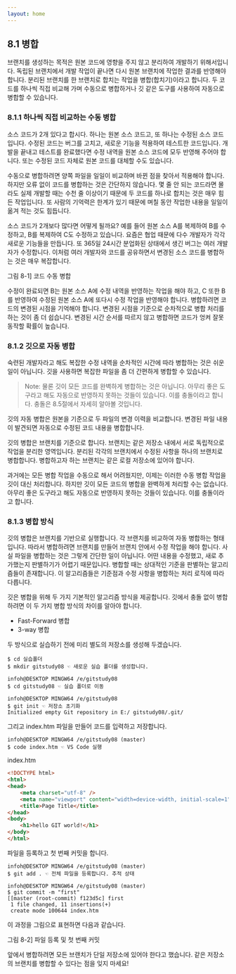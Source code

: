 ```yaml
---
layout: home
---
```

## 8.1 병합
브랜치를 생성하는 목적은 원본 코드에 영향을 주지 않고 분리하여 개발하기 위해서입니다. 독립된 브랜치에서 개발 작업이 끝나면 다시 원본 브랜치에 작업한 결과를 반영해야 합니다. 분리된 브랜치를 한 브랜치로 합치는 작업을 병합(합치기)이라고 합니다. 두 코드를 하나씩 직접 비교해 가며 수동으로 병합하거나 깃 같은 도구를 사용하여 자동으로 병합할 수 있습니다.  

### 8.1.1 하나씩 직접 비교하는 수동 병합
소스 코드가 2개 있다고 합시다. 하나는 원본 소스 코드고, 또 하나는 수정된 소스 코드입니다. 수정된 코드는 버그를 고치고, 새로운 기능을 적용하여 테스트한 코드입니다. 개발을 끝내고 테스트를 완료했다면 수정 내역을 원본 소스 코드에 모두 반영해 주어야 합니다. 또는 수정된 코드 자체로 원본 코드를 대체할 수도 있습니다.  

수동으로 병합하려면 양쪽 파일을 일일이 비교하며 바뀐 점을 찾아서 적용해야 합니다. 하지만 오류 없이 코드를 병합하는 것은 간단하지 않습니다. 몇 줄 안 되는 코드라면 몰라도 실제 개발할 때는 수천 줄 이상이기 때문에 두 코드를 하나로 합치는 것은 매우 힘든 작업입니다. 또 사람의 기억력은 한계가 있기 때문에 며칠 동안 작업한 내용을 일일이 옮겨 적는 것도 힘듭니다.  

소스 코드가 2개보다 많다면 어떻게 될까요? 예를 들어 원본 소스 A를 복제하여 B를 수정하고, B를 복제하여 C도 수정하고 있습니다. 요즘은 협업 때문에 다수 개발자가 각각 새로운 기능들을 만듭니다. 또 365일 24시간 분업화된 상태에서 생긴 버그는 여러 개발자가 수정합니다. 이처럼 여러 개발자와 코드를 공유하면서 변경된 소스 코드를 병합하는 것은 매우 복잡합니다.  

그림 8-1] 코드 수동 병합


수정이 완료되면 B는 원본 소스 A에 수정 내역을 반영하는 작업을 해야 하고, C 또한 B를 반영하여 수정된 원본 소스 A에 또다시 수정 작업을 반영해야 합니다. 병합하려면 코드의 변경된 시점을 기억해야 합니다. 변경된 시점을 기준으로 순차적으로 병합 처리를 하는 것이 좀 더 쉽습니다. 변경된 시간 순서를 따르지 않고 병합하면 코드가 엉켜 잘못 동작할 확률이 높습니다.  

### 8.1.2 깃으로 자동 병합
숙련된 개발자라고 해도 복잡한 수정 내역을 순차적인 시간에 따라 병합하는 것은 쉬운 일이 아닙니다. 깃을 사용하면 복잡한 파일을 좀 더 간편하게 병합할 수 있습니다.  

>Note: 물론 깃이 모든 코드를 완벽하게 병합하는 것은 아닙니다. 아무리 좋은 도구라고 해도 자동으로 반영하지 못하는 것들이 있습니다. 이를 충돌이라고 합니다. 충돌은 8.5절에서 자세히 알아볼 것입니다.  


깃의 자동 병합은 원본을 기준으로 두 파일의 변경 이력을 비교합니다. 변경된 파일 내용이 발견되면 자동으로 수정된 코드 내용을 병합합니다.  

깃의 병합은 브랜치를 기준으로 합니다. 브랜치는 같은 저장소 내에서 서로 독립적으로 작업을 분리한 영역입니다. 분리된 각각의 브랜치에서 수정된 사항을 하나의 브랜치로 병합합니다. 병합하고자 하는 브랜치는 같은 로컬 저장소에 있어야 합니다.  

과거에는 모든 병합 작업을 수동으로 해서 어려웠지만, 이제는 이러한 수동 병합 작업을 깃이 대신 처리합니다. 하지만 깃이 모든 코드의 병합을 완벽하게 처리할 수는 없습니다. 아무리 좋은 도구라고 해도 자동으로 반영하지 못하는 것들이 있습니다. 이를 충돌이라고 합니다.  

### 8.1.3 병합 방식
깃의 병합은 브랜치를 기반으로 실행합니다. 각 브랜치를 비교하여 자동 병합하는 형태입니다. 따라서 병합하려면 브랜치를 만들어 브랜치 안에서 수정 작업을 해야 합니다. 사실 파일을 병합하는 것은 그렇게 간단한 일이 아닙니다. 어떤 내용을 수정했고, 새로 추가했는지 판별하기가 어렵기 때문입니다. 병합할 때는 상대적인 기준을 판별하는 알고리즘들이 존재합니다. 이 알고리즘들은 기준점과 수정 사항을 병합하는 처리 로직에 따라 다릅니다.  

깃은 병합을 위해 두 가지 기본적인 알고리즘 방식을 제공합니다. 깃에서 충돌 없이 병합하려면 이 두 가지 병합 방식의 차이를 알아야 합니다.  

* Fast-Forward 병합  
* 3-way 병합  

두 방식으로 실습하기 전에 미리 별도의 저장소를 생성해 두겠습니다.  

```
$ cd 실습폴더
$ mkdir gitstudy08 ☜ 새로운 실습 폴더를 생성합니다.

infoh@DESKTOP MINGW64 /e/gitstudy08
$ cd gitstudy08 ☜ 실습 폴더로 이동

infoh@DESKTOP MINGW64 /e/gitstudy08
$ git init ☜ 저장소 초기화
Initialized empty Git repository in E:/ gitstudy08/.git/

```

그리고 index.htm 파일을 만들어 코드를 입력하고 저장합니다.  

```
infoh@DESKTOP MINGW64 /e/gitstudy08 (master)
$ code index.htm ☜ VS Code 실행

```

index.htm
```html
<!DOCTYPE html>
<html>
<head>
    <meta charset="utf-8" />    
    <meta name="viewport" content="width=device-width, initial-scale=1">
    <title>Page Title</title>
</head>
<body>
    <h1>hello GIT world!</h1>
</body>
</html>

```

파일을 등록하고 첫 번째 커밋을 합니다.

```
infoh@DESKTOP MINGW64 /e/gitstudy08 (master)
$ git add . ☜ 전체 파일을 등록합니다. 추적 상태

infoh@DESKTOP MINGW64 /e/gitstudy08 (master)
$ git commit -m "first"
[[master (root-commit) f123d5c] first
 1 file changed, 11 insertions(+)
 create mode 100644 index.htm

```

이 과정을 그림으로 표현하면 다음과 같습니다.  

그림 8-2] 파일 등록 및 첫 번째 커밋



앞에서 병합하려면 모든 브랜치가 단일 저장소에 있어야 한다고 했습니다. 같은 저장소의 브랜치를 병합할 수 있다는 점을 잊지 마세요!  

